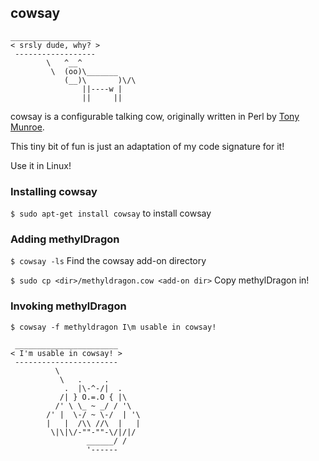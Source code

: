 ## cowsay



```
__________________
< srsly dude, why? >
 ------------------
        \   ^__^
         \  (oo)\_______
            (__)\       )\/\
                ||----w |
                ||     ||

```

cowsay is a configurable talking cow, originally written in Perl by [Tony Munroe](https://github.com/tnalpgge/rank-amateur-cowsay).

This tiny bit of fun is just an adaptation of my code signature for it!



Use it in Linux!



### Installing cowsay

`$ sudo apt-get install cowsay` to install cowsay



### Adding methylDragon

`$ cowsay -ls` Find the cowsay add-on directory

 `$ sudo cp <dir>/methyldragon.cow <add-on dir>` Copy methylDragon in!



### Invoking methylDragon

`$ cowsay -f methyldragon I\m usable in cowsay!`

```
 _______________________
< I'm usable in cowsay! >
 -----------------------
          \           
           \   .     .
            .  |\-^-/|  .    
           /| } O.=.O { |\  
          /' \ \_ ~ _/ / '\
        /' |  \-/ ~ \-/  | '\
        |   |  /\\ //\  |   | 
         \|\|\/-""-""-\/|/|/
                 ______/ /
                 '------ 
```

